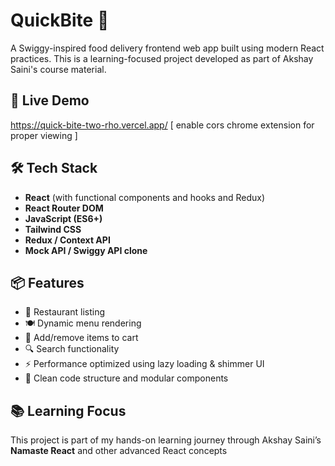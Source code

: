 # QuickBite 🍔

A Swiggy-inspired food delivery frontend web app built using modern React practices. This is a learning-focused project developed as part of Akshay Saini's course material.

## 🚀 Live Demo

https://quick-bite-two-rho.vercel.app/ 
[ enable cors chrome extension for proper viewing ]

## 🛠️ Tech Stack

- **React** (with functional components and hooks and Redux)
- **React Router DOM**
- **JavaScript (ES6+)**
- **Tailwind CSS**
- **Redux / Context API**
- **Mock API / Swiggy API clone**

## 📦 Features

- 🏪 Restaurant listing
- 🍽️ Dynamic menu rendering
- 🛒 Add/remove items to cart
- 🔍 Search functionality
- ⚡ Performance optimized using lazy loading & shimmer UI
- 🧰 Clean code structure and modular components

## 📚 Learning Focus

This project is part of my hands-on learning journey through Akshay Saini’s **Namaste React** and other advanced React concepts

